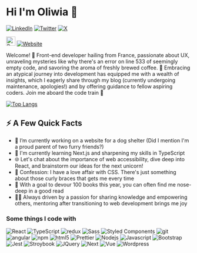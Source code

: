 <h1>Hi I'm Oliwia 👋</h1>

<p>
  <a href="https://www.linkedin.com/in/oliwia-rutkowska/" target="_blank"><img alt="LinkedIn" src="https://img.shields.io/badge/linkedin-%230077B5.svg?&style=for-the-badge&logo=linkedin&logoColor=white" /></a> 
  <a href="https://pixelprincess.fr/" target="_blank"><img alt="Twitter" src="https://img.shields.io/badge/Wordpress-21759B?style=for-the-badge&logo=wordpress&logoColor=white" /></a>
  <a href="https://twitter.com/pxl_princess" target="_blank"><img alt="X" src="https://img.shields.io/badge/X-000000?style=for-the-badge&logo=x&logoColor=white" /></a>
</p>
<p>
  <img src="https://raw.githubusercontent.com/Tarikul-Islam-Anik/Animated-Fluent-Emojis/master/Emojis/Hand%20gestures/Backhand%20Index%20Pointing%20Right.png" alt="Backhand Index Pointing Right" width="25"     height="25" />  <a href="https://oliwiarutkowska.com/" target="_blank">
  <img alt="Website" src="https://img.shields.io/badge/website-000000?style=for-the-badge&logo=About.me&logoColor=white" /></a>
</p>

<p>Welcome! 🌟 Front-end developer hailing from France, passionate about UX, unraveling mysteries like why there's an error on line 533 of seemingly empty code, and savoring the aroma of freshly brewed coffee. 🚀 Embracing an atypical journey into development has equipped me with a wealth of insights, which I eagerly share through my blog (currently undergoing maintenance, apologies!) and by offering guidance to fellow aspiring coders. Join me aboard the code train 🚂</p>


[![Top Langs](https://github-readme-stats.vercel.app/api/top-langs/?username=oliwia789&layout=compact)](https://github.com/anuraghazra/github-readme-stats)

<h2>⚡️ A Few Quick Facts</h2>
<ul>
  <li>🐾 I’m currently working on a website for a dog shelter (Did I mention I'm a proud parent of two furry friends?)</li>
  <li>🌱 I'm currently learning Next.js and sharpening my skills in TypeScript</li>
  <li>🌐 Let's chat about the importance of web accessibility, dive deep into React, and brainstorm our ideas for the next unicorn!</li>
  <li>🎨 Confession: I have a love affair with CSS. There's just something about those curly braces that gets me every time</li>
  <li>📖 With a goal to devour 100 books this year, you can often find me nose-deep in a good read</li>
  <li>👩‍🏫 Always driven by a passion for sharing knowledge and empowering others, mentoring after transitioning to web development brings me joy</li>
</ul>

<h3>Some things I code with</h3>
<p>
  <img alt="React" src="https://img.shields.io/badge/-React-45b8d8?style=flat-square&logo=react&logoColor=white" />
  <img alt="TypeScript" src="https://img.shields.io/badge/-TypeScript-007ACC?style=flat-square&logo=typescript&logoColor=white" />
  <img alt="redux" src="https://img.shields.io/badge/-Redux-764ABC?style=flat-square&logo=redux&logoColor=white" />
   <img alt="Sass" src="https://img.shields.io/badge/-Sass-CC6699?style=flat-square&logo=sass&logoColor=white" />
  <img alt="Styled Components" src="https://img.shields.io/badge/-Styled_Components-db7092?style=flat-square&logo=styled-components&logoColor=white" />
  <img alt="git" src="https://img.shields.io/badge/-Git-F05032?style=flat-square&logo=git&logoColor=white" />
  <img alt="angular" src="https://img.shields.io/badge/-Angular-DD0031?style=flat-square&logo=angular&logoColor=white" />
  <img alt="npm" src="https://img.shields.io/badge/-NPM-CB3837?style=flat-square&logo=npm&logoColor=white" />
  <img alt="html5" src="https://img.shields.io/badge/-HTML5-E34F26?style=flat-square&logo=html5&logoColor=white" />
  <img alt="Prettier" src="https://img.shields.io/badge/-Prettier-F7B93E?style=flat-square&logo=prettier&logoColor=white" />
  <img alt="Nodejs" src="https://img.shields.io/badge/-Nodejs-43853d?style=flat-square&logo=Node.js&logoColor=white" />
  <img alt="Javascript" src="https://img.shields.io/badge/-javascript-f7df1c?style=flat-square&logo=javascript&logoColor=black" />
  <img alt="Bootstrap" src="https://img.shields.io/badge/-bootstrap-7953b3?style=flat-square&logo=javascript&logoColor=white" />
  <img alt="Jest" src="https://img.shields.io/badge/-jest-be3d19?style=flat-square&logo=jest&logoColor=white" />
  <img alt="Stroybook" src="https://img.shields.io/badge/-Storybook-FF4785?style=flat-square&logo=storybook&logoColor=white" />
  <img alt="JQuery" src="https://img.shields.io/badge/jquery-%230769AD.svg?style=flat-square&logo=jquery&logoColor=white" />
  <img alt="Next" src="https://img.shields.io/badge/Next-black?style=flat-square&logo=next.js&logoColor=white" />
  <img alt="Vue" src="https://img.shields.io/badge/vuejs-%2335495e.svg?style=flat-square&logo=vuedotjs&logoColor=%234FC08D" />
  <img alt="Wordpress" src="https://img.shields.io/badge/WordPress-%23117AC9.svg?style=flat-square&logo=WordPress&logoColor=white" />
  
</p>

<!--
**Oliwia789/Oliwia789** is a ✨ _special_ ✨ repository because its `README.md` (this file) appears on your GitHub profile.

Here are some ideas to get you started:

- 🔭 I’m currently working on ...
- 🌱 I’m currently learning ...
- 👯 I’m looking to collaborate on ...
- 🤔 I’m looking for help with ...
- 💬 Ask me about ...
- 📫 How to reach me: ...
- 😄 Pronouns: ...
- ⚡ Fun fact: ...
-->
